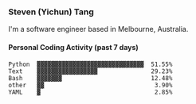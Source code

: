 ### Steven (Yichun) Tang

I'm a software engineer based in Melbourne, Australia.

#### Personal Coding Activity (past 7 days)
```
Python  ▓▓▓▓▓▓▓▓▓▓▓▓▓▓▓▓▓▓▓▓▓▓▓▓▓▓▓▓▓▓  51.55%
Text    ▓▓▓▓▓▓▓▓▓▓▓▓▓▓▓▓▓               29.23%
Bash    ▓▓▓▓▓▓▓                         12.48%
other   ▓▓                               3.90%
YAML    ▓                                2.85%
```
